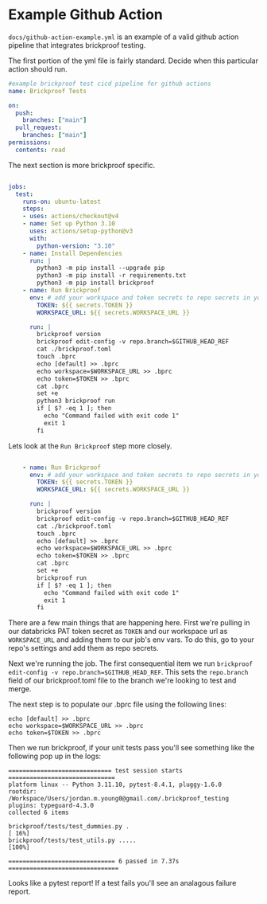 # Example Github Action

`docs/github-action-example.yml` is an example of a valid github action pipeline that integrates brickproof testing.


The first portion of the yml file is fairly standard. Decide when this particular action should run.

```yaml
#example brickproof test cicd pipeline for github actions
name: Brickproof Tests

on:
  push:
    branches: ["main"]
  pull_request:
    branches: ["main"]
permissions:
  contents: read
  ```


The next section is more brickproof specific.

```yaml

jobs:
  test:
    runs-on: ubuntu-latest
    steps:
    - uses: actions/checkout@v4
    - name: Set up Python 3.10
      uses: actions/setup-python@v3
      with:
        python-version: "3.10"
    - name: Install Dependencies
      run: |
        python3 -m pip install --upgrade pip
        python3 -m pip install -r requirements.txt
        python3 -m pip install brickproof
    - name: Run Brickproof
      env: # add your workspace and token secrets to repo secrets in your repo settings
        TOKEN: ${{ secrets.TOKEN }}
        WORKSPACE_URL: ${{ secrets.WORKSPACE_URL }}

      run: |
        brickproof version
        brickproof edit-config -v repo.branch=$GITHUB_HEAD_REF
        cat ./brickproof.toml
        touch .bprc
        echo [default] >> .bprc
        echo workspace=$WORKSPACE_URL >> .bprc
        echo token=$TOKEN >> .bprc
        cat .bprc
        set +e
        python3 brickproof run
        if [ $? -eq 1 ]; then
          echo "Command failed with exit code 1"
          exit 1
        fi
```

Lets look at the `Run Brickproof` step more closely.

```yaml

    - name: Run Brickproof
      env: # add your workspace and token secrets to repo secrets in your repo settings
        TOKEN: ${{ secrets.TOKEN }}
        WORKSPACE_URL: ${{ secrets.WORKSPACE_URL }}

      run: |
        brickproof version
        brickproof edit-config -v repo.branch=$GITHUB_HEAD_REF
        cat ./brickproof.toml
        touch .bprc
        echo [default] >> .bprc
        echo workspace=$WORKSPACE_URL >> .bprc
        echo token=$TOKEN >> .bprc
        cat .bprc
        set +e
        brickproof run
        if [ $? -eq 1 ]; then
          echo "Command failed with exit code 1"
          exit 1
        fi
```

There are a few main things that are happening here. First we're pulling in our databricks PAT token secret as `TOKEN` and our workspace url as `WORKSPACE_URL` and adding them to our job's env vars. To do this, go to your repo's settings and add them as repo secrets.

Next we're running the job. The first consequential item we run `brickproof edit-config -v repo.branch=$GITHUB_HEAD_REF`. This sets the 
`repo.branch` field of our brickproof.toml file to the branch we're looking to test and merge.

The next step is to populate our .bprc file using the following lines:

```
echo [default] >> .bprc
echo workspace=$WORKSPACE_URL >> .bprc
echo token=$TOKEN >> .bprc
```

Then we run brickproof, if your unit tests pass you'll see something like the following pop up in the logs:

```
============================= test session starts ==============================
platform linux -- Python 3.11.10, pytest-8.4.1, pluggy-1.6.0
rootdir: /Workspace/Users/jordan.m.young0@gmail.com/.brickproof_testing
plugins: typeguard-4.3.0
collected 6 items

brickproof/tests/test_dummies.py .                                       [ 16%]
brickproof/tests/test_utils.py .....                                     [100%]

============================== 6 passed in 7.37s ===============================
```

Looks like a pytest report! If a test fails you'll see an analagous failure report.
